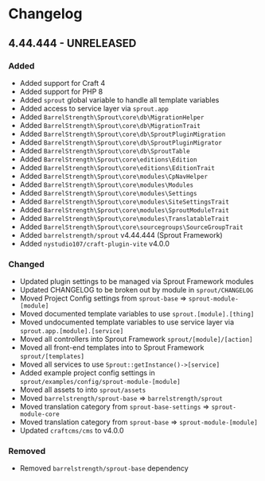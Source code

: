 # Changelog

## 4.44.444 - UNRELEASED

### Added

- Added support for Craft 4
- Added support for PHP 8
- Added `sprout` global variable to handle all template variables
- Added access to service layer via `sprout.app`
- Added `BarrelStrength\Sprout\core\db\MigrationHelper`
- Added `BarrelStrength\Sprout\core\db\MigrationTrait`
- Added `BarrelStrength\Sprout\core\db\SproutPluginMigration`
- Added `BarrelStrength\Sprout\core\db\SproutPluginMigrator`
- Added `BarrelStrength\Sprout\core\db\SproutTable`
- Added `BarrelStrength\Sprout\core\editions\Edition`
- Added `BarrelStrength\Sprout\core\editions\EditionTrait`
- Added `BarrelStrength\Sprout\core\modules\CpNavHelper`
- Added `BarrelStrength\Sprout\core\modules\Modules`
- Added `BarrelStrength\Sprout\core\modules\Settings`
- Added `BarrelStrength\Sprout\core\modules\SiteSettingsTrait`
- Added `BarrelStrength\Sprout\core\modules\SproutModuleTrait`
- Added `BarrelStrength\Sprout\core\modules\TranslatableTrait`
- Added `BarrelStrength\Sprout\core\sourcegroups\SourceGroupTrait`
- Added `barrelstrength/sprout` v4.44.444 (Sprout Framework)
- Added `nystudio107/craft-plugin-vite` v4.0.0

### Changed

- Updated plugin settings to be managed via Sprout Framework modules
- Updated CHANGELOG to be broken out by module in `sprout/CHANGELOG`
- Moved Project Config settings from `sprout-base` => `sprout-module-[module]`
- Moved documented template variables to use `sprout.[module].[thing]`
- Moved undocumented template variables to use service layer via `sprout.app.[module].[service]`
- Moved all controllers into Sprout Framework `sprout/[module]/[action]`
- Moved all front-end templates into to Sprout Framework `sprout/[templates]`
- Moved all services to use `Sprout::getInstance()->[service]`
- Added example project config settings in `sprout/examples/config/sprout-module-[module]`
- Moved all assets to into `sprout/assets`
- Moved `barrelstrength/sprout-base` => `barrelstrength/sprout`
- Moved translation category from `sprout-base-settings` => `sprout-module-core`
- Moved translation category from `sprout-base` => `sprout-module-[module]`
- Updated `craftcms/cms` to v4.0.0

### Removed

- Removed `barrelstrength/sprout-base` dependency
